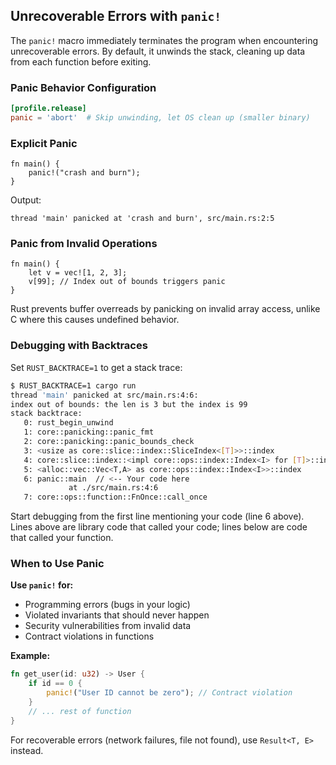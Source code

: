## Unrecoverable Errors with `panic!`

The `panic!` macro immediately terminates the program when encountering unrecoverable errors. By default, it unwinds the stack, cleaning up data from each function before exiting.

### Panic Behavior Configuration

```toml
[profile.release]
panic = 'abort'  # Skip unwinding, let OS clean up (smaller binary)
```

### Explicit Panic

```rust,should_panic,panics
fn main() {
    panic!("crash and burn");
}
```

Output:
```
thread 'main' panicked at 'crash and burn', src/main.rs:2:5
```

### Panic from Invalid Operations

```rust,should_panic,panics
fn main() {
    let v = vec![1, 2, 3];
    v[99]; // Index out of bounds triggers panic
}
```

Rust prevents buffer overreads by panicking on invalid array access, unlike C where this causes undefined behavior.

### Debugging with Backtraces

Set `RUST_BACKTRACE=1` to get a stack trace:

```bash
$ RUST_BACKTRACE=1 cargo run
thread 'main' panicked at src/main.rs:4:6:
index out of bounds: the len is 3 but the index is 99
stack backtrace:
   0: rust_begin_unwind
   1: core::panicking::panic_fmt
   2: core::panicking::panic_bounds_check
   3: <usize as core::slice::index::SliceIndex<[T]>>::index
   4: core::slice::index::<impl core::ops::index::Index<I> for [T]>::index
   5: <alloc::vec::Vec<T,A> as core::ops::index::Index<I>>::index
   6: panic::main  // <-- Your code here
             at ./src/main.rs:4:6
   7: core::ops::function::FnOnce::call_once
```

Start debugging from the first line mentioning your code (line 6 above). Lines above are library code that called your code; lines below are code that called your function.

### When to Use Panic

**Use `panic!` for:**
- Programming errors (bugs in your logic)
- Violated invariants that should never happen
- Security vulnerabilities from invalid data
- Contract violations in functions

**Example:**
```rust
fn get_user(id: u32) -> User {
    if id == 0 {
        panic!("User ID cannot be zero"); // Contract violation
    }
    // ... rest of function
}
```

For recoverable errors (network failures, file not found), use `Result<T, E>` instead.

[to-panic-or-not-to-panic]: ch09-03-to-panic-or-not-to-panic.html#to-panic-or-not-to-panic
